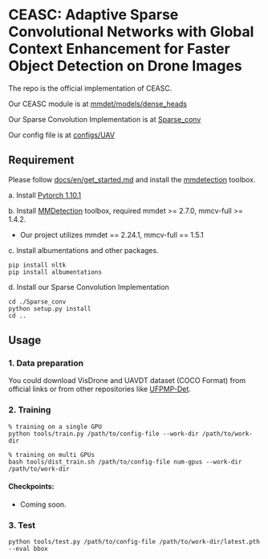 # CEASC: Adaptive Sparse Convolutional Networks with Global Context Enhancement for Faster Object Detection on Drone Images
The repo is the official implementation of CEASC.

Our CEASC module is at [mmdet/models/dense_heads](mmdet/models/dense_heads)

Our Sparse Convolution Implementation is at [Sparse_conv](Sparse_conv) 

Our config file is at [configs/UAV](configs/UAV)

## Requirement

Please follow [docs/en/get_started.md](docs/en/get_started.md) and install the [mmdetection](https://github.com/open-mmlab/mmdetection) toolbox. 

a. Install [Pytorch 1.10.1](https://pytorch.org/)

b. Install [MMDetection](https://mmdetection.readthedocs.io/en/latest/) toolbox, required mmdet >= 2.7.0, mmcv-full >= 1.4.2. 

- Our project utilizes mmdet == 2.24.1, mmcv-full == 1.5.1

c. Install albumentations and other packages.

```shell
pip install nltk
pip install albumentations
```

d. Install our Sparse Convolution Implementation

```shell
cd ./Sparse_conv
python setup.py install
cd ..
```

## Usage

### 1. Data preparation

You could download VisDrone and UAVDT dataset (COCO Format) from official links or from other repositories like [UFPMP-Det](https://github.com/PuAnysh/UFPMP-Det).


### 2. Training

```shell
% training on a single GPU
python tools/train.py /path/to/config-file --work-dir /path/to/work-dir

% training on multi GPUs
bash tools/dist_train.sh /path/to/config-file num-gpus --work-dir /path/to/work-dir
```

#### Checkpoints: 
- Coming soon.

### 3. Test

```shell
python tools/test.py /path/to/config-file /path/to/work-dir/latest.pth --eval bbox
```






